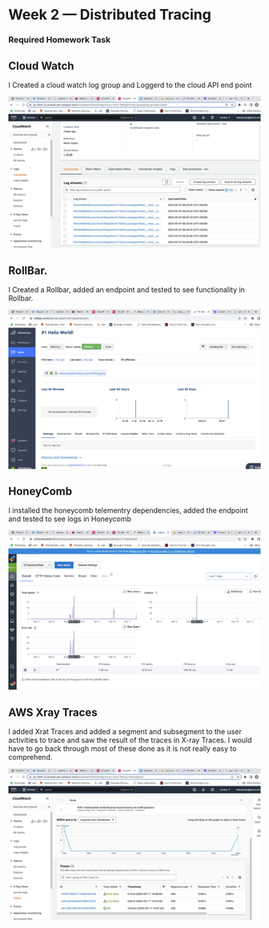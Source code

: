 # Week 2 — Distributed Tracing



### Required Homework Task

## Cloud Watch

I Created a cloud watch log group and Loggerd to the cloud API end point

![Cloudwatch Logs](assets/Cloudlogs.png)



## RollBar.

I Created a Rollbar, added an endpoint and tested to see functionality in Rollbar.

![Rollbar](assets/Rollbar.png)

## HoneyComb

I installed the honeycomb telementry dependencies, added the endpoint and tested to see logs in Honeycomb

![HoneyComb](assets/Honeycomb.png)



## AWS Xray Traces

I added Xrat Traces and added a segment and subsegment to the user activities to trace and saw the result of the traces in X-ray Traces.
I would have to go back through most of these done as it is not really easy to comprehend.

![AWS Xray Traces](assets/Traces.png)
